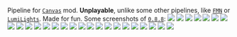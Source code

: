 Pipeline for [`Canvas`](https://github.com/vram-guild/canvas) mod.
**Unplayable**, unlike some other pipelines, like [`FMN`](https://github.com/Poisoned-Honey/ForgetMeNot-Shaders) or [`LumiLights`](https://github.com/spiralhalo/LumiLights). Made for fun.
Some screenshots of [`0.8.8`](https://github.com/fewizz/lomo/releases/tag/0.8.8):
![](https://github.com/fewizz/lomo/blob/0459f6e942a4934c1aecbf16f62041f26b9cd8c2/2022-09-02_19.34.19.png?raw=true)
![](https://github.com/fewizz/lomo/blob/0459f6e942a4934c1aecbf16f62041f26b9cd8c2/2022-09-02_19.34.47.png?raw=true)
![](https://github.com/fewizz/lomo/blob/0459f6e942a4934c1aecbf16f62041f26b9cd8c2/2022-09-02_19.34.56.png?raw=true)
![](https://github.com/fewizz/lomo/blob/0459f6e942a4934c1aecbf16f62041f26b9cd8c2/2022-09-02_19.35.20.png?raw=true)
![](https://github.com/fewizz/lomo/blob/0459f6e942a4934c1aecbf16f62041f26b9cd8c2/2022-09-02_19.35.33.png?raw=true)
![](https://github.com/fewizz/lomo/blob/0459f6e942a4934c1aecbf16f62041f26b9cd8c2/2022-09-02_19.35.58.png?raw=true)
![](https://github.com/fewizz/lomo/blob/0459f6e942a4934c1aecbf16f62041f26b9cd8c2/2022-09-02_19.36.09.png?raw=true)
![](https://github.com/fewizz/lomo/blob/0459f6e942a4934c1aecbf16f62041f26b9cd8c2/2022-09-02_19.37.17.png?raw=true)
![](https://github.com/fewizz/lomo/blob/0459f6e942a4934c1aecbf16f62041f26b9cd8c2/2022-09-02_19.37.54.png?raw=true)
![](https://github.com/fewizz/lomo/blob/0459f6e942a4934c1aecbf16f62041f26b9cd8c2/2022-09-02_19.38.50.png?raw=true)
![](https://github.com/fewizz/lomo/blob/0459f6e942a4934c1aecbf16f62041f26b9cd8c2/2022-09-02_19.39.12.png?raw=true)
![](https://github.com/fewizz/lomo/blob/0459f6e942a4934c1aecbf16f62041f26b9cd8c2/2022-09-02_19.39.45.png?raw=true)
![](https://github.com/fewizz/lomo/blob/0459f6e942a4934c1aecbf16f62041f26b9cd8c2/2022-09-02_19.40.50.png?raw=true)
![](https://github.com/fewizz/lomo/blob/0459f6e942a4934c1aecbf16f62041f26b9cd8c2/2022-09-02_19.41.02.png?raw=true)
![](https://github.com/fewizz/lomo/blob/0459f6e942a4934c1aecbf16f62041f26b9cd8c2/2022-09-02_19.41.25.png?raw=true)
![](https://github.com/fewizz/lomo/blob/0459f6e942a4934c1aecbf16f62041f26b9cd8c2/2022-09-02_19.43.25.png?raw=true)
![](https://github.com/fewizz/lomo/blob/0459f6e942a4934c1aecbf16f62041f26b9cd8c2/2022-09-02_19.44.41.png?raw=true)
![](https://github.com/fewizz/lomo/blob/0459f6e942a4934c1aecbf16f62041f26b9cd8c2/2022-09-02_19.45.56.png?raw=true)
![](https://github.com/fewizz/lomo/blob/0459f6e942a4934c1aecbf16f62041f26b9cd8c2/2022-09-02_19.48.23.png?raw=true)
![](https://github.com/fewizz/lomo/blob/0459f6e942a4934c1aecbf16f62041f26b9cd8c2/2022-09-02_19.48.48.png?raw=true)
![](https://github.com/fewizz/lomo/blob/0459f6e942a4934c1aecbf16f62041f26b9cd8c2/2022-09-02_19.48.55.png?raw=true)
![](https://github.com/fewizz/lomo/blob/0459f6e942a4934c1aecbf16f62041f26b9cd8c2/2022-09-02_19.49.26.png?raw=true)
![](https://github.com/fewizz/lomo/blob/0459f6e942a4934c1aecbf16f62041f26b9cd8c2/2022-09-02_19.49.44.png?raw=true)
![](https://github.com/fewizz/lomo/blob/0459f6e942a4934c1aecbf16f62041f26b9cd8c2/2022-09-02_19.50.40.png?raw=true)
![](https://github.com/fewizz/lomo/blob/0459f6e942a4934c1aecbf16f62041f26b9cd8c2/2022-09-02_19.50.47.png?raw=true)
![](https://github.com/fewizz/lomo/blob/0459f6e942a4934c1aecbf16f62041f26b9cd8c2/2022-09-02_19.51.27.png?raw=true)